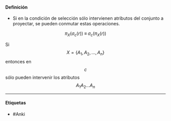 #### Definición
- Si en la condición de selección sólo intervienen atributos del conjunto a proyectar, se pueden conmutar estas operaciones.

$$
\pi_X\big(\sigma_c(r)\big)\;\equiv\;\sigma_c\big(\pi_X(r)\big)
$$

Si
$$
X = \{A_1, A_2, \dots, A_n\}
$$
entonces en
$$
c
$$
sólo pueden intervenir los atributos
$$
A_1A_2\dots A_n
$$

***
#### Etiquetas
- #Anki 